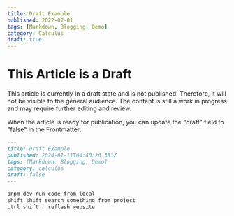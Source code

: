 ```yaml
---
title: Draft Example
published: 2022-07-01
tags: [Markdown, Blogging, Demo]
category: Calculus
draft: true
---
```


# This Article is a Draft

This article is currently in a draft state and is not published. Therefore, it will not be visible to the general audience. The content is still a work in progress and may require further editing and review.

When the article is ready for publication, you can update the "draft" field to "false" in the Frontmatter:

```markdown
---
title: Draft Example
published: 2024-01-11T04:40:26.381Z
tags: [Markdown, Blogging, Demo]
category: calculus
draft: false
---

pnpm dev run code from local
shift shift search something from project
ctrl shift r reflash website